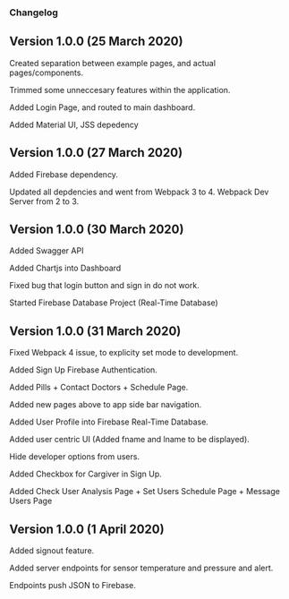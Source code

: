 ### Changelog

## Version 1.0.0 (25 March 2020)

Created separation between example pages, and actual pages/components.

Trimmed some unneccesary features within the application.

Added Login Page, and routed to main dashboard.

Added Material UI, JSS depedency

## Version 1.0.0 (27 March 2020)

Added Firebase dependency.

Updated all depdencies and went from Webpack 3 to 4. Webpack Dev Server from 2 to 3.

## Version 1.0.0 (30 March 2020)

Added Swagger API

Added Chartjs into Dashboard

Fixed bug that login button and sign in do not work.

Started Firebase Database Project (Real-Time Database)

## Version 1.0.0 (31 March 2020)

Fixed Webpack 4 issue, to explicity set mode to development.

Added Sign Up Firebase Authentication.

Added Pills + Contact Doctors + Schedule Page.

Added new pages above to app side bar navigation.

Added User Profile into Firebase Real-Time Database.

Added user centric UI (Added fname and lname to be displayed).

Hide developer options from users.

Added Checkbox for Cargiver in Sign Up.

Added Check User Analysis Page + Set Users Schedule Page + Message Users Page

## Version 1.0.0 (1 April 2020)

Added signout feature.

Added server endpoints for sensor temperature and pressure and alert.

Endpoints push JSON to Firebase.
